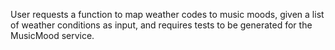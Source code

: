 User requests a function to map weather codes to music moods, given a list of weather conditions as input, and requires tests to be generated for the MusicMood service.
